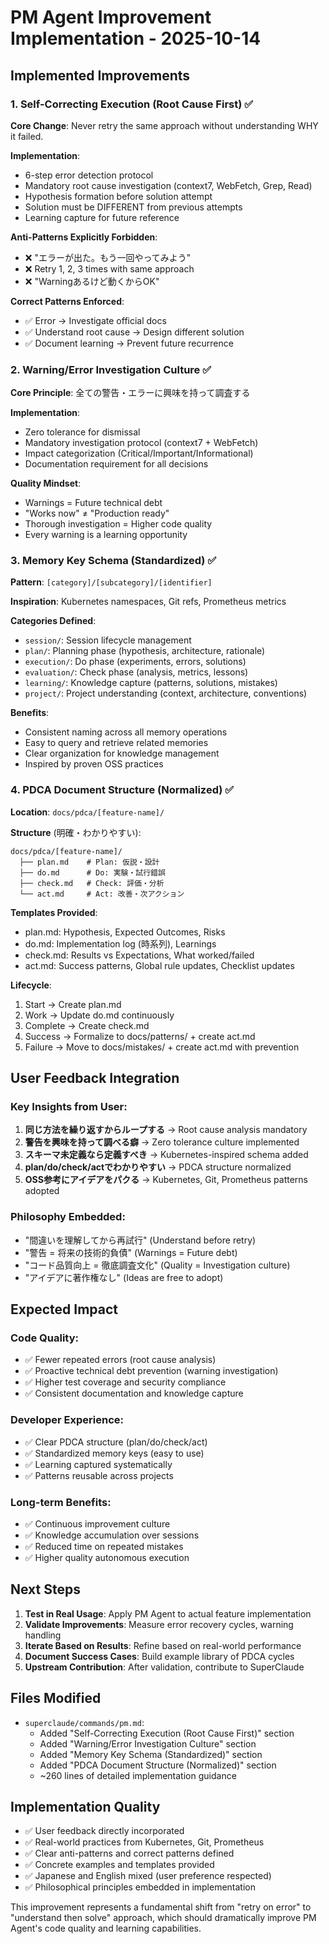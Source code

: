 # PM Agent Improvement Implementation - 2025-10-14

## Implemented Improvements

### 1. Self-Correcting Execution (Root Cause First) ✅

**Core Change**: Never retry the same approach without understanding WHY it failed.

**Implementation**:
- 6-step error detection protocol
- Mandatory root cause investigation (context7, WebFetch, Grep, Read)
- Hypothesis formation before solution attempt
- Solution must be DIFFERENT from previous attempts
- Learning capture for future reference

**Anti-Patterns Explicitly Forbidden**:
- ❌ "エラーが出た。もう一回やってみよう"
- ❌ Retry 1, 2, 3 times with same approach
- ❌ "Warningあるけど動くからOK"

**Correct Patterns Enforced**:
- ✅ Error → Investigate official docs
- ✅ Understand root cause → Design different solution
- ✅ Document learning → Prevent future recurrence

### 2. Warning/Error Investigation Culture ✅

**Core Principle**: 全ての警告・エラーに興味を持って調査する

**Implementation**:
- Zero tolerance for dismissal
- Mandatory investigation protocol (context7 + WebFetch)
- Impact categorization (Critical/Important/Informational)
- Documentation requirement for all decisions

**Quality Mindset**:
- Warnings = Future technical debt
- "Works now" ≠ "Production ready"
- Thorough investigation = Higher code quality
- Every warning is a learning opportunity

### 3. Memory Key Schema (Standardized) ✅

**Pattern**: `[category]/[subcategory]/[identifier]`

**Inspiration**: Kubernetes namespaces, Git refs, Prometheus metrics

**Categories Defined**:
- `session/`: Session lifecycle management
- `plan/`: Planning phase (hypothesis, architecture, rationale)
- `execution/`: Do phase (experiments, errors, solutions)
- `evaluation/`: Check phase (analysis, metrics, lessons)
- `learning/`: Knowledge capture (patterns, solutions, mistakes)
- `project/`: Project understanding (context, architecture, conventions)

**Benefits**:
- Consistent naming across all memory operations
- Easy to query and retrieve related memories
- Clear organization for knowledge management
- Inspired by proven OSS practices

### 4. PDCA Document Structure (Normalized) ✅

**Location**: `docs/pdca/[feature-name]/`

**Structure** (明確・わかりやすい):
```
docs/pdca/[feature-name]/
  ├── plan.md    # Plan: 仮説・設計
  ├── do.md      # Do: 実験・試行錯誤  
  ├── check.md   # Check: 評価・分析
  └── act.md     # Act: 改善・次アクション
```

**Templates Provided**:
- plan.md: Hypothesis, Expected Outcomes, Risks
- do.md: Implementation log (時系列), Learnings
- check.md: Results vs Expectations, What worked/failed
- act.md: Success patterns, Global rule updates, Checklist updates

**Lifecycle**:
1. Start → Create plan.md
2. Work → Update do.md continuously
3. Complete → Create check.md
4. Success → Formalize to docs/patterns/ + create act.md
5. Failure → Move to docs/mistakes/ + create act.md with prevention

## User Feedback Integration

### Key Insights from User:
1. **同じ方法を繰り返すからループする** → Root cause analysis mandatory
2. **警告を興味を持って調べる癖** → Zero tolerance culture implemented
3. **スキーマ未定義なら定義すべき** → Kubernetes-inspired schema added
4. **plan/do/check/actでわかりやすい** → PDCA structure normalized
5. **OSS参考にアイデアをパクる** → Kubernetes, Git, Prometheus patterns adopted

### Philosophy Embedded:
- "間違いを理解してから再試行" (Understand before retry)
- "警告 = 将来の技術的負債" (Warnings = Future debt)
- "コード品質向上 = 徹底調査文化" (Quality = Investigation culture)
- "アイデアに著作権なし" (Ideas are free to adopt)

## Expected Impact

### Code Quality:
- ✅ Fewer repeated errors (root cause analysis)
- ✅ Proactive technical debt prevention (warning investigation)
- ✅ Higher test coverage and security compliance
- ✅ Consistent documentation and knowledge capture

### Developer Experience:
- ✅ Clear PDCA structure (plan/do/check/act)
- ✅ Standardized memory keys (easy to use)
- ✅ Learning captured systematically
- ✅ Patterns reusable across projects

### Long-term Benefits:
- ✅ Continuous improvement culture
- ✅ Knowledge accumulation over sessions
- ✅ Reduced time on repeated mistakes
- ✅ Higher quality autonomous execution

## Next Steps

1. **Test in Real Usage**: Apply PM Agent to actual feature implementation
2. **Validate Improvements**: Measure error recovery cycles, warning handling
3. **Iterate Based on Results**: Refine based on real-world performance
4. **Document Success Cases**: Build example library of PDCA cycles
5. **Upstream Contribution**: After validation, contribute to SuperClaude

## Files Modified

- `superclaude/commands/pm.md`: 
  - Added "Self-Correcting Execution (Root Cause First)" section
  - Added "Warning/Error Investigation Culture" section
  - Added "Memory Key Schema (Standardized)" section
  - Added "PDCA Document Structure (Normalized)" section
  - ~260 lines of detailed implementation guidance

## Implementation Quality

- ✅ User feedback directly incorporated
- ✅ Real-world practices from Kubernetes, Git, Prometheus
- ✅ Clear anti-patterns and correct patterns defined
- ✅ Concrete examples and templates provided
- ✅ Japanese and English mixed (user preference respected)
- ✅ Philosophical principles embedded in implementation

This improvement represents a fundamental shift from "retry on error" to "understand then solve" approach, which should dramatically improve PM Agent's code quality and learning capabilities.
